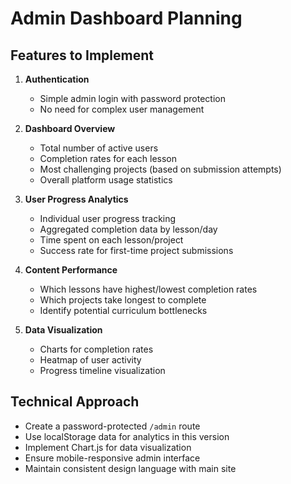 # Admin Dashboard Planning

## Features to Implement
1. **Authentication**
   - Simple admin login with password protection
   - No need for complex user management

2. **Dashboard Overview**
   - Total number of active users
   - Completion rates for each lesson
   - Most challenging projects (based on submission attempts)
   - Overall platform usage statistics

3. **User Progress Analytics**
   - Individual user progress tracking
   - Aggregated completion data by lesson/day
   - Time spent on each lesson/project
   - Success rate for first-time project submissions

4. **Content Performance**
   - Which lessons have highest/lowest completion rates
   - Which projects take longest to complete
   - Identify potential curriculum bottlenecks

5. **Data Visualization**
   - Charts for completion rates
   - Heatmap of user activity
   - Progress timeline visualization

## Technical Approach
- Create a password-protected `/admin` route
- Use localStorage data for analytics in this version
- Implement Chart.js for data visualization
- Ensure mobile-responsive admin interface
- Maintain consistent design language with main site
